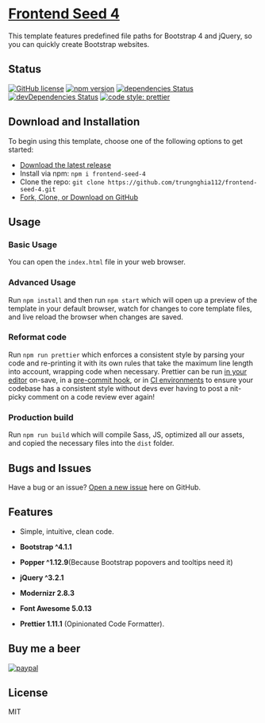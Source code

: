 # [Frontend Seed 4](https://github.com/trungnghia112/frontend-seed-4)

This template features predefined file paths for Bootstrap 4 and jQuery, so you can quickly create Bootstrap websites.

## Status

[![GitHub license](https://img.shields.io/badge/license-MIT-blue.svg)](https://raw.githubusercontent.com/trungnghia112/frontend-seed-4/master/LICENSE)
[![npm version](https://img.shields.io/npm/v/startbootstrap-bare.svg)](https://www.npmjs.com/package/frontend-seed-4)
[![dependencies Status](https://david-dm.org/BlackrockDigital/startbootstrap-bare/status.svg)](https://david-dm.org/trungnghia112/frontend-seed-4)
[![devDependencies Status](https://david-dm.org/BlackrockDigital/startbootstrap-bare/dev-status.svg)](https://david-dm.org/trungnghia112/frontend-seed-4?type=dev)
[![code style: prettier](https://img.shields.io/badge/code_style-prettier-ff69b4.svg?style=flat-square)](https://github.com/prettier/prettier)

## Download and Installation

To begin using this template, choose one of the following options to get started:

* [Download the latest release](https://github.com/trungnghia112/frontend-seed-4/releases)
* Install via npm: `npm i frontend-seed-4`
* Clone the repo: `git clone https://github.com/trungnghia112/frontend-seed-4.git`
* [Fork, Clone, or Download on GitHub](https://github.com/trungnghia112/frontend-seed-4)

## Usage

### Basic Usage

You can open the `index.html` file in your web browser.

### Advanced Usage

Run `npm install` and then run `npm start` which will open up a preview of the template in your default browser, watch for changes to core template files, and live reload the browser when changes are saved.

### Reformat code

Run `npm run prettier` which enforces a consistent style by parsing your code and re-printing it with its own rules that take the maximum line length into account, wrapping code when necessary.
Prettier can be run [in your editor](http://prettier.io/docs/en/editors.html) on-save, in a [pre-commit hook](https://prettier.io/docs/en/precommit.html), or in [CI environments](https://prettier.io/docs/en/cli.html#list-different) to ensure your codebase has a consistent style without devs ever having to post a nit-picky comment on a code review ever again!

### Production build

Run `npm run build` which will compile Sass, JS, optimized all our assets, and copied the necessary files into the `dist` folder.

## Bugs and Issues

Have a bug or an issue? [Open a new issue](https://github.com/trungnghia112/frontend-seed-4/issues) here on GitHub.

## Features

* Simple, intuitive, clean code.

* **Bootstrap ^4.1.1**

* **Popper ^1.12.9**(Because Bootstrap popovers and tooltips need it)

* **jQuery ^3.2.1**

* **Modernizr 2.8.3**

* **Font Awesome 5.0.13**

* **Prettier 1.11.1** (Opinionated Code Formatter).

## Buy me a beer

[![paypal](https://www.paypalobjects.com/en_US/i/btn/btn_donateCC_LG.gif)](https://paypal.me/trungnghia112)

## License

MIT
